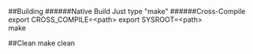 ##Building
######Native Build
Just type "make"
######Cross-Compile
export CROSS_COMPILE=\<path\>
export SYSROOT=\<path\>  
make  

##Clean
make clean  
